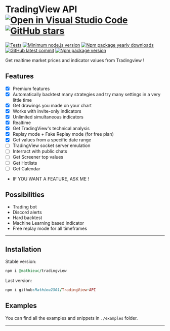 # TradingView API [![Open in Visual Studio Code](https://open.vscode.dev/badges/open-in-vscode.svg)](https://open.vscode.dev/Mathieu2301/TradingView-API) [![GitHub stars](https://img.shields.io/github/stars/Mathieu2301/TradingView-API.svg?style=social&label=Star&maxAge=2592000)](https://GitHub.com/Mathieu2301/TradingView-API/stargazers/)

[![Tests](https://github.com/Mathieu2301/TradingView-API/actions/workflows/node.js.yml/badge.svg)](https://github.com/Mathieu2301/TradingView-API/actions/workflows/node.js.yml)
[![Minimum node.js version](https://badgen.net/npm/node/@mathieuc/tradingview)](https://npmjs.com/@mathieuc/tradingview)
[![Npm package yearly downloads](https://badgen.net/npm/dt/@mathieuc/tradingview)](https://npmjs.com/@mathieuc/tradingview)
[![GitHub latest commit](https://img.shields.io/github/last-commit/Mathieu2301/TradingView-API)](https://GitHub.com/Mathieu2301/TradingView-API/commit/)
[![Npm package version](https://badgen.net/npm/v/@mathieuc/tradingview)](https://npmjs.com/package/@mathieuc/tradingview)

Get realtime market prices and indicator values from Tradingview !

## Features
- [x] Premium features
- [x] Automatically backtest many strategies and try many settings in a very little time
- [x] Get drawings you made on your chart
- [x] Works with invite-only indicators
- [x] Unlimited simultaneous indicators
- [x] Realtime
- [x] Get TradingView's technical analysis
- [x] Replay mode + Fake Replay mode (for free plan)
- [x] Get values from a specific date range
- [ ] TradingView socket server emulation
- [ ] Interract with public chats
- [ ] Get Screener top values
- [ ] Get Hotlists
- [ ] Get Calendar
- IF YOU WANT A FEATURE, ASK ME !

## Possibilities
- Trading bot
- Discord alerts
- Hard backtest
- Machine Learning based indicator
- Free replay mode for all timeframes

___
## Installation

Stable version:
```ruby
npm i @mathieuc/tradingview
```
Last version:
```ruby
npm i github:Mathieu2301/TradingView-API
```

## Examples
You can find all the examples and snippets in `./examples` folder.

___
